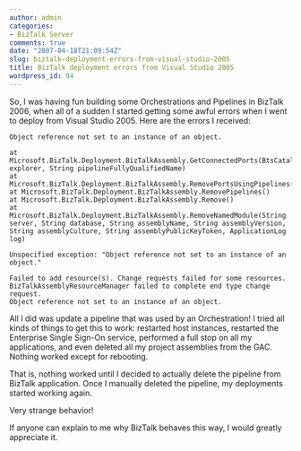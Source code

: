 ```yaml
---
author: admin
categories:
- BizTalk Server
comments: true
date: "2007-04-18T21:09:54Z"
slug: biztalk-deployment-errors-from-visual-studio-2005
title: BizTalk deployment errors from Visual Studio 2005
wordpress_id: 94
---
```


So, I was having fun building some Orchestrations and Pipelines in BizTalk 2006, when all of a sudden I started getting some awful errors when I went to deploy from Visual Studio 2005. Here are the errors I received:

	Object reference not set to an instance of an object.  
  
	at Microsoft.BizTalk.Deployment.BizTalkAssembly.GetConnectedPorts(BtsCatalogExplorer explorer, String pipelineFullyQualifiedName)  
	at Microsoft.BizTalk.Deployment.BizTalkAssembly.RemovePortsUsingPipelines()  
	at Microsoft.BizTalk.Deployment.BizTalkAssembly.RemovePipelines()  
	at Microsoft.BizTalk.Deployment.BizTalkAssembly.Remove()  
	at Microsoft.BizTalk.Deployment.BizTalkAssembly.RemoveNamedModule(String server, String database, String assemblyName, String assemblyVersion, String assemblyCulture, String assemblyPublicKeyToken, ApplicationLog log)  
  
	Unspecified exception: "Object reference not set to an instance of an object."

	Failed to add resource(s). Change requests failed for some resources. BizTalkAssemblyResourceManager failed to complete end type change request.
	Object reference not set to an instance of an object.   

All I did was update a pipeline that was used by an Orchestration! I tried all kinds of things to get this to work: restarted host instances, restarted the Enterprise Single Sign-On service, performed a full stop on all my applications, and even deleted all my project assemblies from the GAC. Nothing worked except for rebooting.

That is, nothing worked until I decided to actually delete the pipeline from BizTalk application. Once I manually deleted the pipeline, my deployments started working again.

Very strange behavior!

If anyone can explain to me why BizTalk behaves this way, I would greatly appreciate it.